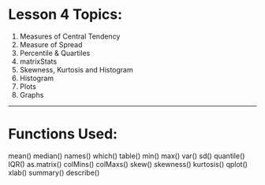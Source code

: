 # Lesson 4 Topics:

1. Measures of Central Tendency
2. Measure of Spread
3. Percentile & Quartiles
4. matrixStats
5. Skewness, Kurtosis and Histogram
6. Histogram
7. Plots
8. Graphs

---

# Functions Used:

mean()
median()
names()
which()
table()
min()
max()
var()
sd()
quantile()
IQR()
as.matrix()
colMins()
colMaxs()
skew()
skewness()
kurtosis()
qplot()
xlab()
summary()
describe()
